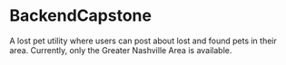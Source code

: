 # BackendCapstone
A lost pet utility where users can post about lost and found pets in their area. Currently, only the Greater Nashville Area is available.

